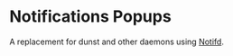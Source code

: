 # Notifications Popups

A replacement for dunst and other daemons using [Notifd](https://aylur.github.io/astal/guide/libraries/notifd).
